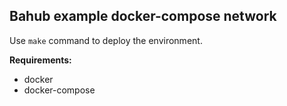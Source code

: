 Bahub example docker-compose network
------------------------------------

Use `make` command to deploy the environment.


**Requirements:**

- docker
- docker-compose
